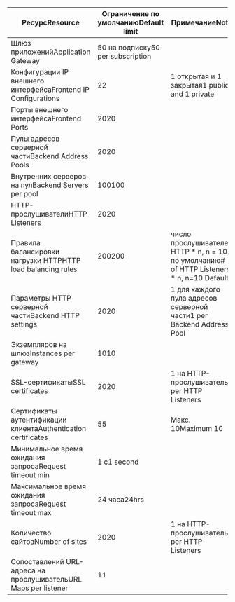 | <span data-ttu-id="f9df9-101">Ресурс</span><span class="sxs-lookup"><span data-stu-id="f9df9-101">Resource</span></span> | <span data-ttu-id="f9df9-102">Ограничение по умолчанию</span><span class="sxs-lookup"><span data-stu-id="f9df9-102">Default limit</span></span> | <span data-ttu-id="f9df9-103">Примечание</span><span class="sxs-lookup"><span data-stu-id="f9df9-103">Note</span></span> |
| --- | --- | --- |
| <span data-ttu-id="f9df9-104">Шлюз приложений</span><span class="sxs-lookup"><span data-stu-id="f9df9-104">Application Gateway</span></span> |<span data-ttu-id="f9df9-105">50 на подписку</span><span class="sxs-lookup"><span data-stu-id="f9df9-105">50 per subscription</span></span> | |
| <span data-ttu-id="f9df9-106">Конфигурации IP внешнего интерфейса</span><span class="sxs-lookup"><span data-stu-id="f9df9-106">Frontend IP Configurations</span></span> |<span data-ttu-id="f9df9-107">2</span><span class="sxs-lookup"><span data-stu-id="f9df9-107">2</span></span> |<span data-ttu-id="f9df9-108">1 открытая и 1 закрытая</span><span class="sxs-lookup"><span data-stu-id="f9df9-108">1 public and 1 private</span></span> |
| <span data-ttu-id="f9df9-109">Порты внешнего интерфейса</span><span class="sxs-lookup"><span data-stu-id="f9df9-109">Frontend Ports</span></span> |<span data-ttu-id="f9df9-110">20</span><span class="sxs-lookup"><span data-stu-id="f9df9-110">20</span></span> | |
| <span data-ttu-id="f9df9-111">Пулы адресов серверной части</span><span class="sxs-lookup"><span data-stu-id="f9df9-111">Backend Address Pools</span></span> |<span data-ttu-id="f9df9-112">20</span><span class="sxs-lookup"><span data-stu-id="f9df9-112">20</span></span> | |
| <span data-ttu-id="f9df9-113">Внутренних серверов на пул</span><span class="sxs-lookup"><span data-stu-id="f9df9-113">Backend Servers per pool</span></span> |<span data-ttu-id="f9df9-114">100</span><span class="sxs-lookup"><span data-stu-id="f9df9-114">100</span></span> | |
| <span data-ttu-id="f9df9-115">HTTP-прослушиватели</span><span class="sxs-lookup"><span data-stu-id="f9df9-115">HTTP Listeners</span></span> |<span data-ttu-id="f9df9-116">20</span><span class="sxs-lookup"><span data-stu-id="f9df9-116">20</span></span> | |
| <span data-ttu-id="f9df9-117">Правила балансировки нагрузки HTTP</span><span class="sxs-lookup"><span data-stu-id="f9df9-117">HTTP load balancing rules</span></span> |<span data-ttu-id="f9df9-118">200</span><span class="sxs-lookup"><span data-stu-id="f9df9-118">200</span></span> |<span data-ttu-id="f9df9-119">число прослушивателей HTTP * n, n = 10 по умолчанию</span><span class="sxs-lookup"><span data-stu-id="f9df9-119"># of HTTP Listeners * n, n=10 Default</span></span> |
| <span data-ttu-id="f9df9-120">Параметры HTTP серверной части</span><span class="sxs-lookup"><span data-stu-id="f9df9-120">Backend HTTP settings</span></span> |<span data-ttu-id="f9df9-121">20</span><span class="sxs-lookup"><span data-stu-id="f9df9-121">20</span></span> |<span data-ttu-id="f9df9-122">1 для каждого пула адресов серверной части</span><span class="sxs-lookup"><span data-stu-id="f9df9-122">1 per Backend Address Pool</span></span> |
| <span data-ttu-id="f9df9-123">Экземпляров на шлюз</span><span class="sxs-lookup"><span data-stu-id="f9df9-123">Instances per gateway</span></span> |<span data-ttu-id="f9df9-124">10</span><span class="sxs-lookup"><span data-stu-id="f9df9-124">10</span></span> | |
| <span data-ttu-id="f9df9-125">SSL-сертификаты</span><span class="sxs-lookup"><span data-stu-id="f9df9-125">SSL certificates</span></span> |<span data-ttu-id="f9df9-126">20</span><span class="sxs-lookup"><span data-stu-id="f9df9-126">20</span></span> |<span data-ttu-id="f9df9-127">1 на HTTP-прослушиватель</span><span class="sxs-lookup"><span data-stu-id="f9df9-127">1 per HTTP Listeners</span></span> |
| <span data-ttu-id="f9df9-128">Сертификаты аутентификации клиента</span><span class="sxs-lookup"><span data-stu-id="f9df9-128">Authentication certificates</span></span> |<span data-ttu-id="f9df9-129">5</span><span class="sxs-lookup"><span data-stu-id="f9df9-129">5</span></span> | <span data-ttu-id="f9df9-130">Макс. 10</span><span class="sxs-lookup"><span data-stu-id="f9df9-130">Maximum 10</span></span> |
| <span data-ttu-id="f9df9-131">Минимальное время ожидания запроса</span><span class="sxs-lookup"><span data-stu-id="f9df9-131">Request timeout min</span></span> |<span data-ttu-id="f9df9-132">1 с</span><span class="sxs-lookup"><span data-stu-id="f9df9-132">1 second</span></span> | |
| <span data-ttu-id="f9df9-133">Максимальное время ожидания запроса</span><span class="sxs-lookup"><span data-stu-id="f9df9-133">Request timeout max</span></span> |<span data-ttu-id="f9df9-134">24 часа</span><span class="sxs-lookup"><span data-stu-id="f9df9-134">24hrs</span></span> | |
| <span data-ttu-id="f9df9-135">Количество сайтов</span><span class="sxs-lookup"><span data-stu-id="f9df9-135">Number of sites</span></span> |<span data-ttu-id="f9df9-136">20</span><span class="sxs-lookup"><span data-stu-id="f9df9-136">20</span></span> |<span data-ttu-id="f9df9-137">1 на HTTP-прослушиватель</span><span class="sxs-lookup"><span data-stu-id="f9df9-137">1 per HTTP Listeners</span></span> |
| <span data-ttu-id="f9df9-138">Сопоставлений URL-адреса на прослушиватель</span><span class="sxs-lookup"><span data-stu-id="f9df9-138">URL Maps per listener</span></span> |<span data-ttu-id="f9df9-139">1</span><span class="sxs-lookup"><span data-stu-id="f9df9-139">1</span></span> | |

